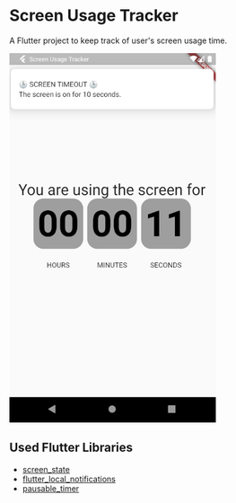# Screen Usage Tracker

A Flutter project to keep track of user's screen usage time.

![Alt text](/Screenshot.png?raw=true "Screenshot")

## Used Flutter Libraries
* [screen_state](https://pub.dev/packages/screen_state)
* [flutter_local_notifications](https://pub.dev/packages/flutter_local_notifications)
* [pausable_timer](https://pub.dev/packages/pausable_timer)
